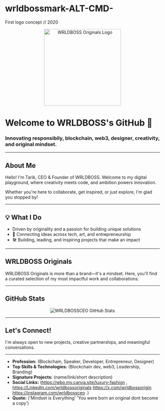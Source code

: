 # wrldbossmark-ALT-CMD-
First logo concept // 2020
<!-- Profile README for WRLDBOSSCEO -->

<p align="center">
  <img src="https://github.com/WRLDBOSSCEO/WRLDBOSSCEO/blob/main/assets/wrldboss-logo.png" alt="WRLDBOSS Originals Logo" width="250"/>
</p>

# Welcome to WRLDBOSS's GitHub 👑

### Innovating responsibily, blockchain, web3, designer, creativity, and original mindset.

---

##   About Me

Hello! I'm Tarik, CEO & Founder of WRLDBOSS. Welcome to my digital playground, where creativity meets code, and ambition powers innovation.

Whether you're here to collaborate, get inspired, or just explore, I'm glad you stopped by!

---

## 💡 What I Do

-   Driven by originality and a passion for building unique solutions
- 🔗 Connecting ideas across tech, art, and entrepreneurship
- 🛠️ Building, leading, and inspiring projects that make an impact

---

##   WRLDBOSS Originals

WRLDBOSS Originals is more than a brand—it's a mindset. Here, you'll find a curated selection of my most impactful work and collaborations.

---

##   GitHub Stats

<p align="center">
  <img src="https://github-readme-stats.vercel.app/api?username=WRLDBOSSCEO&show_icons=true&theme=radical" alt="WRLDBOSSCEO GitHub Stats" />
</p>

---

##   Let's Connect!

I'm always open to new projects, creative partnerships, and meaningful conversations.

---
- **Profession:** (Blockchain, Speaker, Developer, Entrepreneur, Designer)
- **Top Skills & Technologies:** (Blockchain dev, web3, Leadership, Branding)
- **Signature Projects:** (name/link/short description)
- **Social Links:** (https://wbo.my.canva.site/luxury-fashion , https://LinkedIn.com/wrldbossoriginals https://x.com/wrldbossorigin https://instagram.com/wrldbossceo .)
- **Quote:** ('Mindset is Everything' 'You were born an original dont become a copy')

